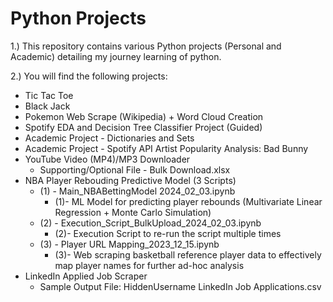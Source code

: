 # Python Projects

1.) This repository contains various Python projects (Personal and Academic) detailing my journey learning of python.
  
2.) You will find the following projects:
  - Tic Tac Toe
  - Black Jack
  - Pokemon Web Scrape (Wikipedia) + Word Cloud Creation
  - Spotify EDA and Decision Tree Classifier Project (Guided)
  - Academic Project - Dictionaries and Sets
  - Academic Project - Spotify API Artist Popularity Analysis: Bad Bunny
  - YouTube Video (MP4)/MP3 Downloader
    - Supporting/Optional File - Bulk Download.xlsx 
  - NBA Player Rebouding Predictive Model (3 Scripts)
    - (1) - Main_NBABettingModel 2024_02_03.ipynb
      - (1)- ML Model for predicting player rebounds (Multivariate Linear Regression + Monte Carlo Simulation)
    - (2) - Execution_Script_BulkUpload_2024_02_03.ipynb
      - (2)- Execution Script to re-run the script multiple times
    - (3) - Player URL Mapping_2023_12_15.ipynb 
      - (3)- Web scraping basketball reference player data to effectively map player names for further ad-hoc analysis
  - LinkedIn Applied Job Scraper
    - Sample Output File: HiddenUsername LinkedIn Job Applications.csv
